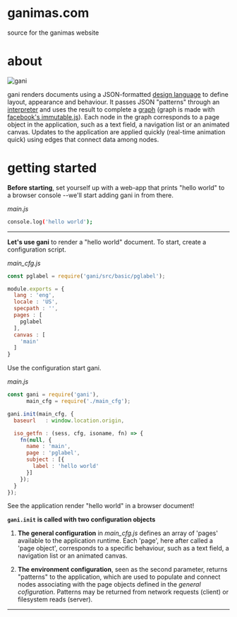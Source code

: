 ganimas.com
===========

source for the ganimas website


about
=====

![gani](https://github.com/iambumblehead/gani/raw/master/doc/ganimas-200x200.png)

gani renders documents using a JSON-formatted [design language][1] to define layout, appearance and behaviour. It passes JSON "patterns" through an [interpreter][2] and uses the result to complete a [graph][3] (graph is made with [facebook's immutable.js][4]). Each node in the graph corresponds to a page object in the application, such as a text field, a navigation list or an animated canvas. Updates to the application are applied quickly (real-time animation quick) using edges that connect data among nodes.


[0]: http://www.bumblehead.com "bumblehead"
[1]: http://www.jeffreynichols.com/papers/a17-nichols.pdf "nichols, uidl"
[2]: https://github.com/iambumblehead/specmob "specmob, interpreter"
[3]: https://github.com/iambumblehead/spectraph "spectraph, graph"
[4]: https://facebook.github.io/immutable-js/ "immutable-js"


getting started
===============

**Before starting**, set yourself up with a web-app that prints "hello world" to a browser console --we'll start adding gani in from there.

*main.js*

```bash
console.log('hello world');
```

------------------------------

**Let's use gani** to render a "hello world" document. To start, create a configuration script.

*main_cfg.js*

```javascript
const pglabel = require('gani/src/basic/pglabel');

module.exports = {
  lang : 'eng',
  locale : 'US',
  specpath : '',
  pages : [
    pglabel
  ],
  canvas : [
    'main'
  ]
}
```

Use the configuration start gani.

*main.js*

```javascript
const gani = require('gani'),
      main_cfg = require('./main_cfg');

gani.init(main_cfg, {
  baseurl   : window.location.origin,

  iso_getfn : (sess, cfg, isoname, fn) => {
    fn(null, {
      name : 'main',
      page : 'pglabel',
      subject : [{
        label : 'hello world'
      }]
    });
  }
});
```

See the application render "hello world" in a browser document!

**`gani.init` is called with two configuration objects**

 1. **The general configuration** in *main_cfg.js* defines an array of 'pages' available to the application runtime. Each 'page', here after called a 'page object', corresponds to a specific behaviour, such as a text field, a navigation list or an animated canvas.

 2. **The environment configuration**, seen as the second parameter, returns "patterns" to the application, which are used to populate and connect nodes associating with the page objects defined in the _general cofiguration_. Patterns may be returned from network requests (client) or filesystem reads (server).


------------------------------


<!--

To construct the document, gani needs a json file.

The JSON patterns gani uses are pre-processed and saved to an output directory using page-deploy.

the following directory and file structure is recommended (and used by _this_ web site):

-->

